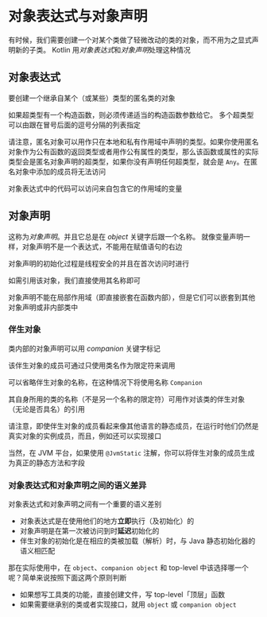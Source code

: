 # 对象表达式与对象声明

有时候，我们需要创建一个对某个类做了轻微改动的类的对象，而不用为之显式声明新的子类。 Kotlin 用*对象表达式*和*对象声明*处理这种情况

## 对象表达式

要创建一个继承自某个（或某些）类型的匿名类的对象

如果超类型有一个构造函数，则必须传递适当的构造函数参数给它。 多个超类型可以由跟在冒号后面的逗号分隔的列表指定

请注意，匿名对象可以用作只在本地和私有作用域中声明的类型。如果你使用匿名对象作为公有函数的返回类型或者用作公有属性的类型，那么该函数或属性的实际类型会是匿名对象声明的超类型，如果你没有声明任何超类型，就会是 `Any`。在匿名对象中添加的成员将无法访问

对象表达式中的代码可以访问来自包含它的作用域的变量

## 对象声明

这称为*对象声明*。并且它总是在 *object* 关键字后跟一个名称。 就像变量声明一样，对象声明不是一个表达式，不能用在赋值语句的右边

对象声明的初始化过程是线程安全的并且在首次访问时进行

如需引用该对象，我们直接使用其名称即可

对象声明不能在局部作用域（即直接嵌套在函数内部），但是它们可以嵌套到其他对象声明或非内部类中

### 伴生对象

类内部的对象声明可以用 *companion* 关键字标记

该伴生对象的成员可通过只使用类名作为限定符来调用

可以省略伴生对象的名称，在这种情况下将使用名称 `Companion`

其自身所用的类的名称（不是另一个名称的限定符）可用作对该类的伴生对象 （无论是否具名）的引用

请注意，即使伴生对象的成员看起来像其他语言的静态成员，在运行时他们仍然是真实对象的实例成员，而且，例如还可以实现接口

当然，在 JVM 平台，如果使用 `@JvmStatic` 注解，你可以将伴生对象的成员生成为真正的静态方法和字段

### 对象表达式和对象声明之间的语义差异

对象表达式和对象声明之间有一个重要的语义差别

- 对象表达式是在使用他们的地方**立即**执行（及初始化）的
- 对象声明是在第一次被访问到时**延迟**初始化的
- 伴生对象的初始化是在相应的类被加载（解析）时，与 Java 静态初始化器的语义相匹配



那在实际使用中，在 `object`、`companion object` 和 top-level 中该选择哪一个呢？简单来说按照下面这两个原则判断

- 如果想写工具类的功能，直接创建文件，写 top-level「顶层」函数
- 如果需要继承别的类或者实现接口，就用 `object` 或 `companion object`